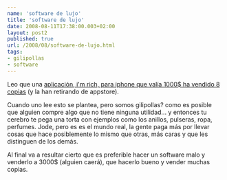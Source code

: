 ```yaml
---
name: 'software de lujo'
title: 'software de lujo'
date: 2008-08-11T17:38:00.003+02:00
layout: post2
published: true
url: /2008/08/software-de-lujo.html
tags: 
- gilipollas
- software
---
```


Leo que una [aplicación, i'm rich, para iphone que valía 1000$ ha vendido 8 copias](http://www.geekologie.com/2008/08/8_people_buy_1000_i_am_rich_ip.php) (y la han retirando de appstore).  
  
Cuando uno lee esto se plantea, pero somos gilipollas? como es posible que alguien compre algo que no tiene ninguna utilidad... y entonces tu cerebro te pega una torta con ejemplos como los anillos, pulseras, ropa, perfumes. Jode, pero es es el mundo real, la gente paga más por llevar cosas que hace posiblemente lo mismo que otras, más caras y que les distinguen de los demás.  
  
Al final va a resultar cierto que es preferible hacer un software malo y venderlo a 3000$ (alguien caerá), que hacerlo bueno y vender muchas copias.